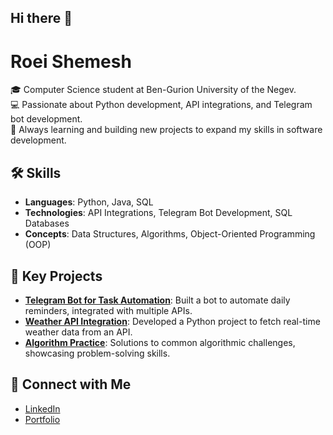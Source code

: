 ## Hi there 👋
# Roei Shemesh

🎓 Computer Science student at Ben-Gurion University of the Negev.  
💻 Passionate about Python development, API integrations, and Telegram bot development.  
🚀 Always learning and building new projects to expand my skills in software development.

## 🛠️ Skills
- **Languages**: Python, Java, SQL
- **Technologies**: API Integrations, Telegram Bot Development, SQL Databases
- **Concepts**: Data Structures, Algorithms, Object-Oriented Programming (OOP)

## 📂 Key Projects
- **[Telegram Bot for Task Automation](https://github.com/roeishemesh/telegram-bot-project)**: Built a bot to automate daily reminders, integrated with multiple APIs.
- **[Weather API Integration](https://github.com/roeishemesh/weather-api-project)**: Developed a Python project to fetch real-time weather data from an API.
- **[Algorithm Practice](https://github.com/roeishemesh/algorithms-project)**: Solutions to common algorithmic challenges, showcasing problem-solving skills.

## 🔗 Connect with Me
- [LinkedIn](https://www.linkedin.com/in/roei-shemesh-72a316252/)
- [Portfolio](https://github.com/roeishemesh)
